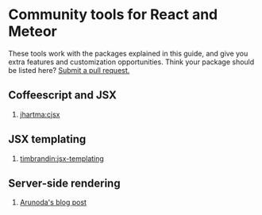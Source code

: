 <h1>Community tools for React and Meteor</h1>
 
These tools work with the packages explained in this guide, and give you extra features and customization opportunities. Think your package should be listed here? [Submit a pull request.](https://github.com/meteor/react-packages/edit/master/docs/community.md)

## Coffeescript and JSX

1. [jhartma:cjsx](https://atmospherejs.com/jhartma/cjsx)

## JSX templating

1. [timbrandin:jsx-templating](https://atmospherejs.com/timbrandin/jsx-templating)

## Server-side rendering

1. [Arunoda's blog post](https://kadira.io/blog/meteor-ssr-support-using-flow-router-and-react/)